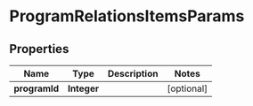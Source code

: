 

# ProgramRelationsItemsParams


## Properties

| Name | Type | Description | Notes |
|------------ | ------------- | ------------- | -------------|
|**programId** | **Integer** |  |  [optional] |



